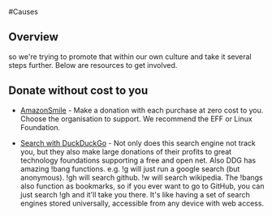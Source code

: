 #Causes

## Overview

 so we're trying to promote that within our own culture and take it several steps further. Below are resources to get involved. 

## Donate without cost to you

- [AmazonSmile](http://smile.amazon.com/) - Make a donation with each purchase at zero cost to you. Choose the organisation to support. We recommend the EFF or Linux Foundation.

- [Search with DuckDuckGo](https://duckduckgo.com/) - Not only does this search engine not track you, but they also make large donations of their profits to great technology foundations supporting a free and open net. Also DDG has amazing !bang functions. e.g. !g will just run a google search (but anonymous). !gh will search github. !w will search wikipedia. The !bangs also function as bookmarks, so if you ever want to go to GitHub, you can just search !gh and it'll take you there. It's like having a set of search engines stored universally, accessible from any device with web access.

